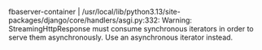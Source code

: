 fbaserver-container     | /usr/local/lib/python3.13/site-packages/django/core/handlers/asgi.py:332: Warning: StreamingHttpResponse must consume synchronous iterators in order to serve them asynchronously. Use an asynchronous iterator instead.